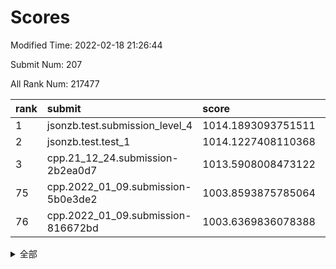 # Scores

Modified Time: 2022-02-18 21:26:44

Submit Num: 207

All Rank Num: 217477

| rank |               submit               |       score        |       sigma        | pk_num |
| :--- | :--------------------------------- | :----------------- | :----------------- | :----- |
| 1    | jsonzb.test.submission_level_4     | 1014.1893093751511 | 0.8205376754634458 | 4207   |
| 2    | jsonzb.test.test_1                 | 1014.1227408110368 | 0.8165673805152202 | 4199   |
| 3    | cpp.21_12_24.submission-2b2ea0d7   | 1013.5908008473122 | 0.8199237288716683 | 4202   |
| 75   | cpp.2022_01_09.submission-5b0e3de2 | 1003.8593875785064 | 0.7096417269315275 | 4211   |
| 76   | cpp.2022_01_09.submission-816672bd | 1003.6369836078388 | 0.7104010011248579 | 4199   |


<details>
<summary>全部</summary>

| rank |                 submit                 |       score        |       sigma        | pk_num |
| :--- | :------------------------------------- | :----------------- | :----------------- | :----- |
| 1    | jsonzb.test.submission_level_4         | 1014.1893093751511 | 0.8205376754634458 | 4207   |
| 2    | jsonzb.test.test_1                     | 1014.1227408110368 | 0.8165673805152202 | 4199   |
| 3    | cpp.21_12_24.submission-2b2ea0d7       | 1013.5908008473122 | 0.8199237288716683 | 4202   |
| 4    | gobigger.level_3.submission_level_3_25 | 1012.1919158531327 | 0.786738731778056  | 4200   |
| 5    | gobigger.level_3.submission_level_3_8  | 1012.0407532263673 | 0.7906560632795598 | 4213   |
| 6    | gobigger.level_3.submission_level_3_13 | 1011.5966841037714 | 0.7804434220778029 | 4198   |
| 7    | gobigger.level_3.submission_level_3_7  | 1011.5926578725804 | 0.7746161033792712 | 4197   |
| 8    | gobigger.level_3.submission_level_3_28 | 1011.3157927118478 | 0.7908022016187816 | 4201   |
| 9    | gobigger.level_3.submission_level_3_6  | 1011.2578933817582 | 0.7829527429339862 | 4200   |
| 10   | gobigger.level_3.submission_level_3_10 | 1011.1292887551765 | 0.7892750847929824 | 4201   |
| 11   | gobigger.level_3.submission_level_3_1  | 1011.0088813062548 | 0.7741780537750309 | 4201   |
| 12   | gobigger.level_3.submission_level_3_11 | 1010.9735416463213 | 0.7724350924595489 | 4197   |
| 13   | gobigger.level_3.submission_level_3_16 | 1010.8001811578912 | 0.7718018806143493 | 4202   |
| 14   | gobigger.level_3.submission_level_3_33 | 1010.6876562390041 | 0.7568505769639464 | 4202   |
| 15   | gobigger.level_3.submission_level_3_21 | 1010.6706893586402 | 0.7710759984232463 | 4198   |
| 16   | gobigger.level_3.submission_level_3_19 | 1010.647811448241  | 0.7644436550270903 | 4202   |
| 17   | gobigger.level_3.submission_level_3_2  | 1010.6425237112521 | 0.7580206808009394 | 4201   |
| 18   | gobigger.level_3.submission_level_3_0  | 1010.626689287448  | 0.7590621116151521 | 4208   |
| 19   | gobigger.level_3.submission_level_3_38 | 1010.6213331300667 | 0.7918741730816544 | 4202   |
| 20   | gobigger.level_3.submission_level_3_49 | 1010.5727783087611 | 0.7650243084505413 | 4203   |
| 21   | gobigger.level_3.submission_level_3_32 | 1010.5370569171901 | 0.77141926194128   | 4203   |
| 22   | gobigger.level_3.submission_level_3_34 | 1010.4966841536072 | 0.762011154183525  | 4203   |
| 23   | gobigger.level_3.submission_level_3_29 | 1010.4000237318188 | 0.7678546425542581 | 4205   |
| 24   | gobigger.level_3.submission_level_3_41 | 1010.3773848627658 | 0.7821841595945397 | 4204   |
| 25   | gobigger.level_3.submission_level_3_27 | 1010.3721784227106 | 0.770593942538123  | 4199   |
| 26   | gobigger.level_3.submission_level_3_20 | 1010.3012995866134 | 0.7590975652891297 | 4199   |
| 27   | gobigger.level_3.submission_level_3_22 | 1010.2947242469617 | 0.7572401912920498 | 4203   |
| 28   | gobigger.level_3.submission_level_3_4  | 1010.2006397497398 | 0.7610217927094255 | 4204   |
| 29   | gobigger.level_3.submission_level_3_30 | 1010.1190520951725 | 0.7670777086193832 | 4202   |
| 30   | gobigger.level_3.submission_level_3_15 | 1010.0547435738937 | 0.7741234972773272 | 4203   |
| 31   | gobigger.level_3.submission_level_3_43 | 1010.035431999533  | 0.7572099912919965 | 4203   |
| 32   | gobigger.level_3.submission_level_3_39 | 1009.9380719158705 | 0.7541595975871022 | 4205   |
| 33   | gobigger.level_3.submission_level_3_48 | 1009.8944092582989 | 0.7648131135515631 | 4204   |
| 34   | gobigger.level_3.submission_level_3_40 | 1009.8710485438243 | 0.7665479231106576 | 4200   |
| 35   | gobigger.level_3.submission_level_3_47 | 1009.8682699062974 | 0.7676340896775191 | 4206   |
| 36   | gobigger.level_3.submission_level_3_26 | 1009.8233248623133 | 0.7677250047685324 | 4202   |
| 37   | gobigger.level_3.submission_level_3_37 | 1009.800709670637  | 0.7481236111567191 | 4204   |
| 38   | gobigger.level_3.submission_level_3_24 | 1009.8006488440463 | 0.7539960421308463 | 4201   |
| 39   | gobigger.level_3.submission_level_3_5  | 1009.6086993982991 | 0.7518055082713387 | 4201   |
| 40   | gobigger.level_3.submission_level_3_31 | 1009.6084905682947 | 0.7526438627499279 | 4200   |
| 41   | gobigger.level_3.submission_level_3_12 | 1009.5218822822387 | 0.7649309006917809 | 4205   |
| 42   | gobigger.level_3.submission_level_3_46 | 1009.5156343907079 | 0.7478827388827396 | 4200   |
| 43   | gobigger.level_3.submission_level_3_36 | 1009.5125279301951 | 0.7511888635724624 | 4201   |
| 44   | gobigger.level_3.submission_level_3_18 | 1009.4478255234878 | 0.7477090291955457 | 4204   |
| 45   | gobigger.level_3.submission_level_3_14 | 1009.2454120066221 | 0.7644787598503588 | 4198   |
| 46   | gobigger.level_3.submission_level_3_9  | 1009.1925414973709 | 0.7445047784481826 | 4205   |
| 47   | gobigger.level_3.submission_level_3_35 | 1009.1496326067265 | 0.7680339365549546 | 4201   |
| 48   | gobigger.level_3.submission_level_3_45 | 1009.1057114954757 | 0.7450477021262397 | 4204   |
| 49   | gobigger.level_3.submission_level_3_42 | 1009.0555542640401 | 0.7419577004820886 | 4200   |
| 50   | gobigger.level_3.submission_level_3_23 | 1008.8853368316105 | 0.7528530492613668 | 4196   |
| 51   | gobigger.level_3.submission_level_3_17 | 1008.7224054729165 | 0.7488647321343839 | 4204   |
| 52   | gobigger.level_3.submission_level_3_3  | 1008.4701928270679 | 0.7437705440524972 | 4202   |
| 53   | gobigger.level_3.submission_level_3_44 | 1008.2808314030274 | 0.7479429540432251 | 4202   |
| 54   | gobigger.level_1.submission_level_1_18 | 1005.129142650113  | 0.7101816271481753 | 4202   |
| 55   | gobigger.level_1.submission_level_1_8  | 1004.8003945388671 | 0.7211899275611416 | 4202   |
| 56   | gobigger.level_1.submission_level_1_12 | 1004.686773205088  | 0.7344587342262138 | 4201   |
| 57   | gobigger.level_1.submission_level_1_20 | 1004.4869135831375 | 0.7246057140658954 | 4201   |
| 58   | gobigger.level_1.submission_level_1_38 | 1004.4425457355904 | 0.7232838823644924 | 4200   |
| 59   | gobigger.level_1.submission_level_1_22 | 1004.4110247941627 | 0.7260880845372493 | 4203   |
| 60   | gobigger.level_1.submission_level_1_11 | 1004.370040051132  | 0.7277026572324123 | 4205   |
| 61   | gobigger.level_1.submission_level_1_29 | 1004.3080502000773 | 0.7137088648047362 | 4201   |
| 62   | gobigger.level_1.submission_level_1_34 | 1004.2270951159729 | 0.7042011134176172 | 4203   |
| 63   | gobigger.level_1.submission_level_1_27 | 1004.1915660584083 | 0.7298855041707943 | 4197   |
| 64   | gobigger.level_1.submission_level_1_46 | 1004.133065524552  | 0.7200201357112693 | 4203   |
| 65   | gobigger.level_1.submission_level_1_49 | 1004.1155877940066 | 0.7243476028876237 | 4199   |
| 66   | gobigger.level_1.submission_level_1_43 | 1004.1040631996296 | 0.7264770073213667 | 4200   |
| 67   | gobigger.level_1.submission_level_1_14 | 1004.1018773125993 | 0.7173921287072198 | 4202   |
| 68   | gobigger.level_1.submission_level_1_6  | 1004.084916608954  | 0.7214935685587679 | 4203   |
| 69   | gobigger.level_1.submission_level_1_31 | 1004.0130730089688 | 0.7200866455896141 | 4206   |
| 70   | gobigger.level_1.submission_level_1_35 | 1004.00546792873   | 0.7277755519352708 | 4203   |
| 71   | gobigger.level_1.submission_level_1_40 | 1004.0018668538097 | 0.7164475831916525 | 4206   |
| 72   | gobigger.level_1.submission_level_1_1  | 1003.9732529830629 | 0.7176613098479814 | 4198   |
| 73   | gobigger.level_1.submission_level_1_32 | 1003.9083476925384 | 0.7337245263035207 | 4201   |
| 74   | gobigger.level_1.submission_level_1_3  | 1003.9066057887928 | 0.710047137594117  | 4199   |
| 75   | cpp.2022_01_09.submission-5b0e3de2     | 1003.8593875785064 | 0.7096417269315275 | 4211   |
| 76   | cpp.2022_01_09.submission-816672bd     | 1003.6369836078388 | 0.7104010011248579 | 4199   |
| 77   | gobigger.level_1.submission_level_1_10 | 1003.6337135191021 | 0.7250771839383763 | 4204   |
| 78   | gobigger.level_1.submission_level_1_4  | 1003.4832750606759 | 0.7228361824681854 | 4205   |
| 79   | gobigger.level_1.submission_level_1_44 | 1003.4768122367648 | 0.7135556156807439 | 4202   |
| 80   | gobigger.level_1.submission_level_1_23 | 1003.45921559561   | 0.7092687458660614 | 4208   |
| 81   | gobigger.level_1.submission_level_1_16 | 1003.4258041834943 | 0.7118522995678561 | 4205   |
| 82   | gobigger.level_1.submission_level_1_9  | 1003.413498799764  | 0.7181494953884614 | 4201   |
| 83   | gobigger.level_1.submission_level_1_36 | 1003.3406618228871 | 0.7205112041455028 | 4204   |
| 84   | gobigger.level_1.submission_level_1_39 | 1003.3282799864011 | 0.7209089066949403 | 4201   |
| 85   | gobigger.level_1.submission_level_1_30 | 1003.3070070531178 | 0.7149045637117433 | 4208   |
| 86   | gobigger.level_1.submission_level_1_17 | 1003.2742916928173 | 0.7121618971130954 | 4202   |
| 87   | gobigger.level_1.submission_level_1_21 | 1003.2415413271557 | 0.716725442887017  | 4197   |
| 88   | gobigger.level_1.submission_level_1_7  | 1003.2377727488199 | 0.7230935023304544 | 4208   |
| 89   | gobigger.level_1.submission_level_1_13 | 1003.0965421436375 | 0.7108817503787018 | 4201   |
| 90   | gobigger.level_1.submission_level_1_42 | 1002.8673329092378 | 0.7194917682247303 | 4204   |
| 91   | gobigger.level_1.submission_level_1_0  | 1002.7667886961231 | 0.7179220788241532 | 4200   |
| 92   | gobigger.level_1.submission_level_1_33 | 1002.7650604174455 | 0.730761096655362  | 4202   |
| 93   | gobigger.level_1.submission_level_1_5  | 1002.7580354182519 | 0.7293250509916309 | 4204   |
| 94   | gobigger.level_1.submission_level_1_28 | 1002.7310803648818 | 0.712313005950395  | 4205   |
| 95   | gobigger.level_1.submission_level_1_15 | 1002.7254085546833 | 0.7189598036302486 | 4202   |
| 96   | gobigger.level_1.submission_level_1_25 | 1002.7076476147022 | 0.7127655011089351 | 4202   |
| 97   | gobigger.level_1.submission_level_1_24 | 1002.6935820817425 | 0.7101309439660498 | 4205   |
| 98   | gobigger.level_1.submission_level_1_26 | 1002.6795188749354 | 0.7059308367403271 | 4201   |
| 99   | gobigger.level_1.submission_level_1_37 | 1002.5816593896583 | 0.7199508782102967 | 4201   |
| 100  | gobigger.level_1.submission_level_1_47 | 1002.4990017541161 | 0.7217645101778829 | 4203   |
| 101  | gobigger.level_1.submission_level_1_48 | 1002.4910095729535 | 0.720077028616398  | 4201   |
| 102  | gobigger.level_1.submission_level_1_2  | 1002.4473427657057 | 0.7152691585913392 | 4195   |
| 103  | gobigger.level_1.submission_level_1_45 | 1001.8347133180728 | 0.7103132690897335 | 4204   |
| 104  | gobigger.level_1.submission_level_1_19 | 1001.6144568640784 | 0.7059642489201878 | 4204   |
| 105  | gobigger.level_1.submission_level_1_41 | 1001.4970309082555 | 0.7124294454961022 | 4199   |
| 106  | gobigger.random.submission_random_30   | 996.9384617067597  | 0.7245278592575896 | 4202   |
| 107  | gobigger.random.submission_random_9    | 996.7984123015354  | 0.7289390080141853 | 4207   |
| 108  | gobigger.random.submission_random_29   | 996.7198080612094  | 0.7091754524898147 | 4206   |
| 109  | gobigger.random.submission_random_20   | 996.6857910327182  | 0.7085195660278586 | 4200   |
| 110  | gobigger.random.submission_random_14   | 996.6418217885378  | 0.7019106522019463 | 4201   |
| 111  | gobigger.random.submission_random_22   | 996.5510715117333  | 0.7073052821764282 | 4201   |
| 112  | gobigger.random.submission_random_48   | 996.5341419957526  | 0.712697883631817  | 4201   |
| 113  | gobigger.random.submission_random_0    | 996.5199396410271  | 0.7071365962101178 | 4205   |
| 114  | gobigger.random.submission_random_1    | 996.5134708002829  | 0.7237344602576644 | 4203   |
| 115  | gobigger.random.submission_random_21   | 996.4584521509938  | 0.7068210509415306 | 4203   |
| 116  | gobigger.random.submission_random_38   | 996.4209492892414  | 0.7066643903308844 | 4198   |
| 117  | gobigger.random.submission_random_18   | 996.3084516675362  | 0.7044604584106915 | 4206   |
| 118  | gobigger.random.submission_random_47   | 996.2241660377566  | 0.7221319876386    | 4202   |
| 119  | gobigger.random.submission_random_32   | 996.2144833671084  | 0.7121443531966658 | 4207   |
| 120  | gobigger.random.submission_random_35   | 996.2030731313324  | 0.7010883560545167 | 4207   |
| 121  | gobigger.random.submission_random_2    | 996.1270075361269  | 0.7082107386212187 | 4201   |
| 122  | gobigger.random.submission_random_5    | 996.1066338028     | 0.7076868986623425 | 4202   |
| 123  | gobigger.random.submission_random_45   | 996.0951749068521  | 0.7173078103624339 | 4205   |
| 124  | gobigger.random.submission_random_37   | 996.0387848873446  | 0.7003398485723882 | 4199   |
| 125  | gobigger.random.submission_random_4    | 995.9769393638061  | 0.7046480332210779 | 4200   |
| 126  | gobigger.random.submission_random_25   | 995.9341128468761  | 0.7139411713485335 | 4205   |
| 127  | gobigger.random.submission_random_46   | 995.9178078814867  | 0.7100747680295261 | 4199   |
| 128  | gobigger.random.submission_random_6    | 995.903059968168   | 0.7040871413686026 | 4202   |
| 129  | gobigger.random.submission_random_26   | 995.8998501082555  | 0.7164881167629575 | 4203   |
| 130  | gobigger.random.submission_random_16   | 995.881879838344   | 0.7195069923053672 | 4203   |
| 131  | gobigger.random.submission_random_40   | 995.8556298280379  | 0.7031952038199082 | 4206   |
| 132  | gobigger.random.submission_random_7    | 995.8448962825028  | 0.7092959192760943 | 4204   |
| 133  | gobigger.random.submission_random_10   | 995.825390098374   | 0.729761904807672  | 4203   |
| 134  | gobigger.random.submission_random_24   | 995.7821035145465  | 0.7148428814787314 | 4199   |
| 135  | gobigger.random.submission_random_12   | 995.6327444025497  | 0.7074869513831296 | 4199   |
| 136  | gobigger.random.submission_random_3    | 995.6253968434922  | 0.7158690983340871 | 4204   |
| 137  | gobigger.random.submission_random_17   | 995.5990806215673  | 0.7066677673511327 | 4202   |
| 138  | gobigger.random.submission_random_28   | 995.5742656551137  | 0.6944410980565203 | 4205   |
| 139  | gobigger.random.submission_random_23   | 995.3934535286238  | 0.7141376913002248 | 4206   |
| 140  | gobigger.random.submission_random_43   | 995.3658861915882  | 0.7159577421111256 | 4203   |
| 141  | gobigger.random.submission_random_8    | 995.2310324661042  | 0.7152584314654651 | 4202   |
| 142  | gobigger.random.submission_random_13   | 995.226443646203   | 0.7242303560992779 | 4204   |
| 143  | gobigger.random.submission_random_15   | 995.1842896677423  | 0.7142805809143415 | 4199   |
| 144  | gobigger.random.submission_random_41   | 995.1239555629439  | 0.7149938253419311 | 4208   |
| 145  | gobigger.random.submission_random_33   | 995.0722088663298  | 0.744995622688825  | 4206   |
| 146  | gobigger.random.submission_random_44   | 995.043679845195   | 0.7277544420484257 | 4198   |
| 147  | gobigger.random.submission_random_39   | 994.9526895277862  | 0.7225653885870478 | 4206   |
| 148  | gobigger.random.submission_random_31   | 994.9477839528925  | 0.7191290787653171 | 4200   |
| 149  | gobigger.random.submission_random_42   | 994.9201769031846  | 0.731709835450159  | 4201   |
| 150  | gobigger.random.submission_random_11   | 994.880943897044   | 0.7051826495272244 | 4201   |
| 151  | gobigger.random.submission_random_36   | 994.8135627980178  | 0.7061307449252245 | 4204   |
| 152  | gobigger.random.submission_random_27   | 994.6492923961612  | 0.7191563365442305 | 4205   |
| 153  | gobigger.random.submission_random_34   | 994.6119168830547  | 0.7138518197118361 | 4200   |
| 154  | gobigger.random.submission_random_49   | 994.4777999822858  | 0.7067958396298433 | 4208   |
| 155  | gobigger.random.submission_random_19   | 994.4383231664048  | 0.7154057260963602 | 4204   |
| 156  | gobigger.level_2.submission_level_2_13 | 993.2487887347719  | 0.7352305920469663 | 4205   |
| 157  | gobigger.level_2.submission_level_2_18 | 993.1255205606864  | 0.7339720914924389 | 4202   |
| 158  | gobigger.level_2.submission_level_2_42 | 993.0419614423033  | 0.747377344514581  | 4207   |
| 159  | gobigger.level_2.submission_level_2_0  | 992.9360419641677  | 0.7454369608423528 | 4196   |
| 160  | gobigger.level_2.submission_level_2_19 | 992.904035589077   | 0.744595409187136  | 4203   |
| 161  | gobigger.level_2.submission_level_2_10 | 992.7432424970142  | 0.7569728003260521 | 4202   |
| 162  | gobigger.level_2.submission_level_2_12 | 992.6966889257901  | 0.7329013971668418 | 4203   |
| 163  | gobigger.level_2.submission_level_2_40 | 992.6635076838114  | 0.7318085454676273 | 4205   |
| 164  | gobigger.level_2.submission_level_2_32 | 992.6268629811634  | 0.7303583558233039 | 4197   |
| 165  | gobigger.level_2.submission_level_2_6  | 992.5961531765906  | 0.7474800830346437 | 4203   |
| 166  | gobigger.level_2.submission_level_2_1  | 992.5802345094003  | 0.7372385233106196 | 4203   |
| 167  | gobigger.level_2.submission_level_2_21 | 992.5550521436035  | 0.72953667790251   | 4202   |
| 168  | gobigger.level_2.submission_level_2_23 | 992.5513197383402  | 0.7335211065903715 | 4210   |
| 169  | gobigger.level_2.submission_level_2_38 | 992.4325660596388  | 0.7315153822511155 | 4203   |
| 170  | gobigger.level_2.submission_level_2_33 | 992.3420973426602  | 0.7346891759544418 | 4202   |
| 171  | gobigger.level_2.submission_level_2_11 | 992.3415930305778  | 0.7542451033584746 | 4203   |
| 172  | gobigger.level_2.submission_level_2_29 | 992.3283799484909  | 0.7433807689745977 | 4202   |
| 173  | gobigger.level_2.submission_level_2_17 | 992.315682213317   | 0.7307833844538083 | 4207   |
| 174  | gobigger.level_2.submission_level_2_39 | 992.2624409830596  | 0.7580513725225285 | 4201   |
| 175  | gobigger.level_2.submission_level_2_8  | 992.1992198039626  | 0.7354153747476655 | 4203   |
| 176  | gobigger.level_2.submission_level_2_4  | 992.1345503749371  | 0.7545231794220197 | 4200   |
| 177  | gobigger.level_2.submission_level_2_41 | 992.1177838638656  | 0.7579493462341949 | 4199   |
| 178  | gobigger.level_2.submission_level_2_28 | 992.1176988540681  | 0.7599905857976718 | 4198   |
| 179  | gobigger.level_2.submission_level_2_25 | 992.0485464617296  | 0.7362880072663829 | 4205   |
| 180  | gobigger.level_2.submission_level_2_14 | 991.9790879662714  | 0.7269940633057417 | 4203   |
| 181  | gobigger.level_2.submission_level_2_48 | 991.9171343831038  | 0.7488734639635495 | 4201   |
| 182  | gobigger.level_2.submission_level_2_3  | 991.9075691403616  | 0.7374755358236241 | 4203   |
| 183  | gobigger.level_2.submission_level_2_2  | 991.8326944125197  | 0.7449808882708351 | 4201   |
| 184  | gobigger.level_2.submission_level_2_43 | 991.6324985912375  | 0.7476198520469334 | 4202   |
| 185  | gobigger.level_2.submission_level_2_31 | 991.6317806567325  | 0.7453118741936801 | 4199   |
| 186  | gobigger.level_2.submission_level_2_15 | 991.6131222046562  | 0.7561969233832349 | 4203   |
| 187  | gobigger.level_2.submission_level_2_46 | 991.5963608871684  | 0.7689892992759727 | 4207   |
| 188  | gobigger.level_2.submission_level_2_49 | 991.5785654090006  | 0.7473853260815163 | 4204   |
| 189  | gobigger.level_2.submission_level_2_30 | 991.5242134939693  | 0.7507974944641189 | 4205   |
| 190  | gobigger.level_2.submission_level_2_7  | 991.5017226218225  | 0.7373791065206884 | 4198   |
| 191  | gobigger.level_2.submission_level_2_22 | 991.4861961822162  | 0.764041814133002  | 4206   |
| 192  | gobigger.level_2.submission_level_2_9  | 991.4365208061971  | 0.7521575844297465 | 4203   |
| 193  | gobigger.level_2.submission_level_2_35 | 991.3966949997948  | 0.7507563181645937 | 4202   |
| 194  | gobigger.level_2.submission_level_2_47 | 991.3335047663622  | 0.7580842081608651 | 4203   |
| 195  | gobigger.level_2.submission_level_2_24 | 991.2956311506307  | 0.743638996410203  | 4203   |
| 196  | gobigger.level_2.submission_level_2_26 | 991.2223464476999  | 0.7390003261963709 | 4207   |
| 197  | gobigger.level_2.submission_level_2_20 | 991.1079959652723  | 0.7482133039966954 | 4199   |
| 198  | gobigger.level_2.submission_level_2_44 | 991.0756808031031  | 0.7607587024012742 | 4202   |
| 199  | gobigger.level_2.submission_level_2_45 | 990.8774295375341  | 0.7501559466676931 | 4204   |
| 200  | gobigger.level_2.submission_level_2_16 | 990.8197620368736  | 0.7490664978155454 | 4199   |
| 201  | gobigger.level_2.submission_level_2_37 | 990.8156026039393  | 0.73841439387636   | 4200   |
| 202  | gobigger.level_2.submission_level_2_5  | 990.7487130232557  | 0.7565418842626452 | 4205   |
| 203  | gobigger.level_2.submission_level_2_27 | 990.7224047435528  | 0.7493966368921171 | 4202   |
| 204  | gobigger.level_2.submission_level_2_36 | 990.6368137644223  | 0.7770772898716652 | 4204   |
| 205  | gobigger.level_2.submission_level_2_34 | 990.2838148464505  | 0.7750009835999465 | 4199   |
| 206  | gobigger.none.submission_none_1        | 977.4684982429801  | 1.2615998329675877 | 4206   |
| 207  | gobigger.none.submission_none_0        | 977.1636281213514  | 1.4078112676797052 | 4205   |

</details>